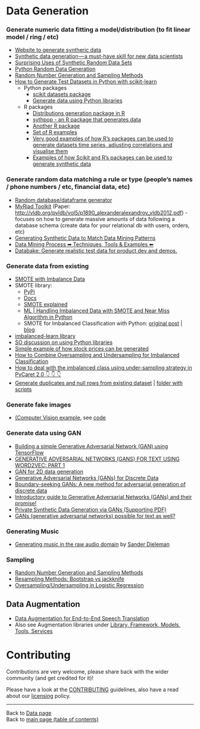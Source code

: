 # Data Generation

### Generate numeric data fitting a model/distribution (to fit linear model / ring / etc)

- [Website to generate syntheric data](https://www.mockaroo.com)
- [Synthetic data generation — a must-have skill for new data scientists](https://towardsdatascience.com/synthetic-data-generation-a-must-have-skill-for-new-data-scientists-915896c0c1ae)
- [Surprising Uses of Synthetic Random Data Sets](https://www.linkedin.com/posts/data-science-central_surprising-uses-of-synthetic-random-data-activity-6612404601515765760-J0AY)
- [Python Random Data Generation](https://honingds.com/blog/python-random/)
- [Random Number Generation and Sampling Methods](https://www.codeproject.com/Articles/1190459/Random-Number-Generation-and-Sampling-Methods)
- [How to Generate Test Datasets in Python with scikit-learn](https://machinelearningmastery.com/generate-test-datasets-python-scikit-learn/)
    - Python packages
        - [scikit datasets package](https://scikit-learn.org/stable/modules/classes.html#module-sklearn.datasets)
        - [Generate data using Python libraries](https://stackoverflow.com/questions/47542752/python-generate-random-time-series-data-with-trends-e-g-cyclical-exponential)
    - R packages
        - [Distributions generation package in R](https://www.reddit.com/r/statistics/comments/4trcp4/data_generation_programs/)
        - [sythpop - an R package that generates data](https://www.r-bloggers.com/generating-synthetic-data-sets-with-synthpop-in-r/)
        - [Another R package](https://stackoverflow.com/questions/11820532/generating-synthetic-data-for-unsupervised-learning)
        - [Set of R examples](https://stackoverflow.com/questions/49702979/generate-data-by-using-existing-dataset-as-the-base-dataset)
        - [Very good examples of how R’s packages can be used to generate datasets time series, adjusting correlations and visualise them](https://stackoverflow.com/questions/8972244/artificial-dataset-generator-for-classification-data) 
        - [Examples of how Scikit and R’s packages can be used to generate synthetic data](https://stackoverflow.com/questions/34023177/how-to-create-a-synthetic-dataset)

### Generate random data matching a rule or type (people’s names / phone numbers / etc, financial data, etc)

- [Random database/dataframe generator](https://pydbgen.readthedocs.io/en/latest/#)
- [MyRiad Toolkit](https://github.com/TU-Berlin-DIMA/myriad-toolkit) (Paper: http://vldb.org/pvldb/vol5/p1890_alexanderalexandrov_vldb2012.pdf) - focuses on how to generate massive amounts of data following a database schema (create data for your relational db with users, orders, etc)
- [Generating Synthetic Data to Match Data Mining Patterns](https://www.researchgate.net/publication/3420044_Generating_Synthetic_Data_to_Match_Data_Mining_Patterns)
- [Data Mining Process  ➡ Techniques, Tools & Examples ⬅](https://www.linkedin.com/posts/asif-bhat_data-mining-activity-6621054656615407616-9r8R)
- [Databake: Generate realistic test data for product dev and demos.](https://www.databake.io/)

### Generate data from existing

- [SMOTE with Imbalance Data](https://www.kaggle.com/qianchao/smote-with-imbalance-data)
- SMOTE library:
  - [PyPi](https://pypi.org/search/?q=smote&o=-zscore) 
  - [Docs](https://imbalanced-learn.readthedocs.io/en/stable/generated/imblearn.over_sampling.SMOTE.html)
  - [SMOTE explained](http://rikunert.com/SMOTE_explained)
  - [ML | Handling Imbalanced Data with SMOTE and Near Miss Algorithm in Python](https://www.geeksforgeeks.org/ml-handling-imbalanced-data-with-smote-and-near-miss-algorithm-in-python/)
  - SMOTE for Imbalanced Classification with Python: [original post](https://www.linkedin.com/posts/jasonbrownlee_smote-for-imbalanced-classification-with-activity-6663153292283121664-EBgy) | [blog](https://machinelearningmastery.com/smote-oversampling-for-imbalanced-classification/)
- [imbalanced-learn library](https://imbalanced-learn.readthedocs.io/en/stable/introduction.html)
- [SO discussion on using Python libraries](https://stackoverflow.com/questions/51322554/smote-with-missing-values)
- [Simple example of how stock prices can be generated](https://stackoverflow.com/questions/8597731/are-there-known-techniques-to-generate-realistic-looking-fake-stock-data)
- [How to Combine Oversampling and Undersampling for Imbalanced Classification](https://machinelearningmastery.com/combine-oversampling-and-undersampling-for-imbalanced-classification/)
- [How to deal with the imbalanced class using under-sampling strategy in PyCaret 2.0 👇 👇 👇](https://www.linkedin.com/posts/profile-moez_datascience-machinelearning-opensource-activity-6701323647535075328-4odN)
- [Generate duplicates and null rows from existing dataset](../notebooks/jupyter/data/data-generation/README.md) | [folder with scripts](../notebooks/jupyter/data/data-generation/)

### Generate fake images

- [(Computer Vision example](http://www.csun.io/2017/08/31/synthetic-cv-dataset.html), see [code](https://github.com/csun/syntrain)

### Generate data using GAN 

- [Building a simple Generative Adversarial Network (GAN) using TensorFlow](https://blog.paperspace.com/implementing-gans-in-tensorflow/)
- [GENERATIVE ADVERSARIAL NETWORKS (GANS) FOR TEXT USING WORD2VEC: PART 1](https://akshaybudhkar.com/2018/03/26/generative-adversarial-networks-gans-for-text-using-word2vec/)
- [GAN for 2D data generation](https://subscription.packtpub.com/book/big_data_and_business_intelligence/9781788998079/7/ch07lvl1sec46/gan-for-2d-data-generation)
- [Generative Adversarial Networks (GANs) for Discrete Data](http://lantaoyu.com/files/2017-07-26-gan-for-discrete-data.pdf)
- [Boundary-seeking GANs: A new method for adversarial generation of discrete data](https://www.microsoft.com/en-us/research/blog/boundary-seeking-gans-new-method-adversarial-generation-discrete-data/)
- [Introductory guide to Generative Adversarial Networks (GANs) and their promise!](https://www.analyticsvidhya.com/blog/2017/06/introductory-generative-adversarial-networks-gans/)
- [Private Synthetic Data Generation via GANs (Supporting PDF)](https://d253pvgap36xx8.cloudfront.net/formsbuilder/files/d1990068969211e8a29a0242ac110002/main.pdf)
- [GANs (generative adversarial networks) possible for text as well?](https://datascience.stackexchange.com/questions/24878/gans-generative-adversarial-networks-possible-for-text-as-well)

### Generating Music

- [Generating music in the raw audio domain](https://www.youtube.com/watch?v=y8mOZSJA7Bc) by [Sander Dieleman](http://benanne.github.io/about/)

### Sampling

- [Random Number Generation and Sampling Methods](https://www.codeproject.com/Articles/1190459/Random-Number-Generation-and-Sampling-Methods)
- [Resampling Methods: Bootstrap vs jackknife](https://www.linkedin.com/posts/data-science-central_resampling-methods-bootstrap-vs-jackknife-activity-6610622844785221632-bSXb)
- [Oversampling/Undersampling in Logistic Regression](https://www.linkedin.com/posts/vincentg_oversamplingundersampling-in-logistic-regression-activity-6664247426364252162-Md0U)

## Data Augmentation

- [Data Augmentation for End-to-End Speech Translation](https://www.linkedin.com/posts/towards-data-science_data-augmentation-for-end-to-end-speech-translation-activity-6657598863148482560-yDjz)
- Also see Augmentation libraries under [Library, Framework, Models, Tools, Services](../natural-language-processing/library-framework-models-tools-services.md)

# Contributing

Contributions are very welcome, please share back with the wider community (and get credited for it)!

Please have a look at the [CONTRIBUTING](../CONTRIBUTING.md) guidelines, also have a read about our [licensing](../LICENSE.md) policy.

---

Back to [Data page](./README.md#data) <br/>
Back to [main page (table of contents)](../README.md)

